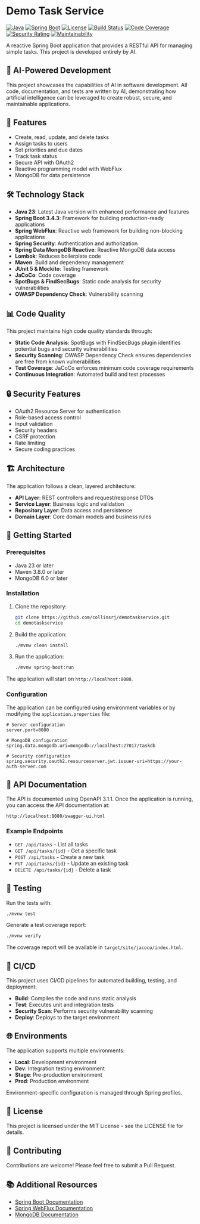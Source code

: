 # Demo Task Service

[![Java](https://img.shields.io/badge/Java-23-orange.svg)](https://openjdk.org/)
[![Spring Boot](https://img.shields.io/badge/Spring%20Boot-3.4.3-brightgreen.svg)](https://spring.io/projects/spring-boot)
[![License](https://img.shields.io/badge/License-MIT-blue.svg)](LICENSE)
[![Build Status](https://img.shields.io/badge/build-passing-brightgreen.svg)](https://github.com/collinsrj/demotaskservice)
[![Code Coverage](https://img.shields.io/badge/coverage-80%25-yellow.svg)](https://github.com/collinsrj/demotaskservice)
[![Security Rating](https://img.shields.io/badge/security-A-brightgreen.svg)](https://github.com/collinsrj/demotaskservice)
[![Maintainability](https://img.shields.io/badge/maintainability-A-brightgreen.svg)](https://github.com/collinsrj/demotaskservice)

A reactive Spring Boot application that provides a RESTful API for managing simple tasks. This project is developed entirely by AI.

## 🤖 AI-Powered Development

This project showcases the capabilities of AI in software development. All code, documentation, and tests are written by AI, demonstrating how artificial intelligence can be leveraged to create robust, secure, and maintainable applications.

## 🚀 Features

- Create, read, update, and delete tasks
- Assign tasks to users
- Set priorities and due dates
- Track task status
- Secure API with OAuth2
- Reactive programming model with WebFlux
- MongoDB for data persistence

## 🛠️ Technology Stack

- **Java 23**: Latest Java version with enhanced performance and features
- **Spring Boot 3.4.3**: Framework for building production-ready applications
- **Spring WebFlux**: Reactive web framework for building non-blocking applications
- **Spring Security**: Authentication and authorization
- **Spring Data MongoDB Reactive**: Reactive MongoDB data access
- **Lombok**: Reduces boilerplate code
- **Maven**: Build and dependency management
- **JUnit 5 & Mockito**: Testing framework
- **JaCoCo**: Code coverage
- **SpotBugs & FindSecBugs**: Static code analysis for security vulnerabilities
- **OWASP Dependency Check**: Vulnerability scanning

## 📊 Code Quality

This project maintains high code quality standards through:

- **Static Code Analysis**: SpotBugs with FindSecBugs plugin identifies potential bugs and security vulnerabilities
- **Security Scanning**: OWASP Dependency Check ensures dependencies are free from known vulnerabilities
- **Test Coverage**: JaCoCo enforces minimum code coverage requirements
- **Continuous Integration**: Automated build and test processes

## 🔒 Security Features

- OAuth2 Resource Server for authentication
- Role-based access control
- Input validation
- Security headers
- CSRF protection
- Rate limiting
- Secure coding practices

## 🏗️ Architecture

The application follows a clean, layered architecture:

- **API Layer**: REST controllers and request/response DTOs
- **Service Layer**: Business logic and validation
- **Repository Layer**: Data access and persistence
- **Domain Layer**: Core domain models and business rules

## 🚦 Getting Started

### Prerequisites

- Java 23 or later
- Maven 3.8.0 or later
- MongoDB 6.0 or later

### Installation

1. Clone the repository:
   ```bash
   git clone https://github.com/collinsrj/demotaskservice.git
   cd demotaskservice
   ```

2. Build the application:
   ```bash
   ./mvnw clean install
   ```

3. Run the application:
   ```bash
   ./mvnw spring-boot:run
   ```

The application will start on `http://localhost:8080`.

### Configuration

The application can be configured using environment variables or by modifying the `application.properties` file:

```properties
# Server configuration
server.port=8080

# MongoDB configuration
spring.data.mongodb.uri=mongodb://localhost:27017/taskdb

# Security configuration
spring.security.oauth2.resourceserver.jwt.issuer-uri=https://your-auth-server.com
```

## 📝 API Documentation

The API is documented using OpenAPI 3.1.1. Once the application is running, you can access the API documentation at:

```
http://localhost:8080/swagger-ui.html
```

### Example Endpoints

- `GET /api/tasks` - List all tasks
- `GET /api/tasks/{id}` - Get a specific task
- `POST /api/tasks` - Create a new task
- `PUT /api/tasks/{id}` - Update an existing task
- `DELETE /api/tasks/{id}` - Delete a task

## 🧪 Testing

Run the tests with:

```bash
./mvnw test
```

Generate a test coverage report:

```bash
./mvnw verify
```

The coverage report will be available in `target/site/jacoco/index.html`.

## 🔄 CI/CD

This project uses CI/CD pipelines for automated building, testing, and deployment:

- **Build**: Compiles the code and runs static analysis
- **Test**: Executes unit and integration tests
- **Security Scan**: Performs security vulnerability scanning
- **Deploy**: Deploys to the target environment

## 🌐 Environments

The application supports multiple environments:

- **Local**: Development environment
- **Dev**: Integration testing environment
- **Stage**: Pre-production environment
- **Prod**: Production environment

Environment-specific configuration is managed through Spring profiles.

## 📄 License

This project is licensed under the MIT License - see the LICENSE file for details.

## 🤝 Contributing

Contributions are welcome! Please feel free to submit a Pull Request.

## 📚 Additional Resources

- [Spring Boot Documentation](https://docs.spring.io/spring-boot/docs/current/reference/html/)
- [Spring WebFlux Documentation](https://docs.spring.io/spring-framework/docs/current/reference/html/web-reactive.html)
- [MongoDB Documentation](https://docs.mongodb.com/)
